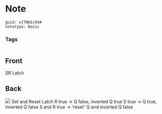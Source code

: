 # Note
```
guid: v{TNUS/4V#
notetype: Basic
```

### Tags
```
```

## Front
SR Latch

## Back
<img src="paste-96d6c7c8dee2fabbfa8a3380b31df2d93357186b.jpg">
Set and Reset Latch
R true -> Q false, inverted Q true
S true -> Q true, inverted Q false
S and R true -> 'reset' Q and inverted Q false

